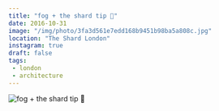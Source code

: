 ```yaml
---
title: "fog + the shard tip 🔺"
date: 2016-10-31
image: "/img/photo/3fa3d561e7edd168b9451b98ba5a808c.jpg"
location: "The Shard London"
instagram: true
draft: false
tags:
 - london
 - architecture
---
```


![fog + the shard tip 🔺](/img/photo/3fa3d561e7edd168b9451b98ba5a808c.jpg)
